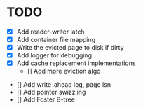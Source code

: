 # TODO
* [x] Add reader-writer latch
* [x] Add container file mapping
* [x] Write the evicted page to disk if dirty
* [x] Add logger for debugging
* [x] Add cache replacement implementations
    * [] Add more eviction algo
* [] Add write-ahead log, page lsn
* [] Add pointer swizzling
* [] Add Foster B-tree